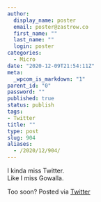 ```yaml
---
author:
  display_name: poster
  email: poster@zastrow.co
  first_name: ""
  last_name: ""
  login: poster
categories:
  - Micro
date: "2020-12-09T21:54:11Z"
meta:
  _wpcom_is_markdown: "1"
parent_id: "0"
password: ""
published: true
status: publish
tags:
- Twitter
title: ""
type: post
slug: 904
aliases:
  - /2020/12/904/
---
```

<p>I kinda miss Twitter.<br />
Like I miss Gowalla.</p>
<p>Too soon? Posted via <a href="http://twitter.com/zastrow/status/1336866523357515776">Twitter</a></p>
